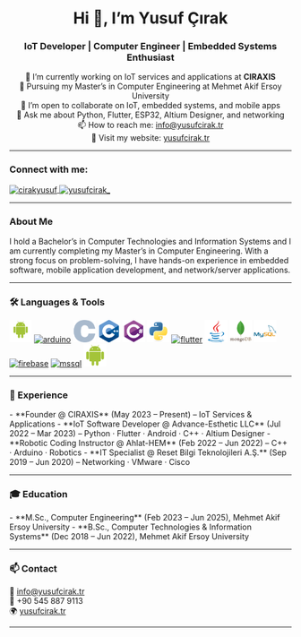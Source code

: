 <h1 align="center">Hi 👋, I’m Yusuf Çırak</h1>
<h3 align="center">IoT Developer | Computer Engineer | Embedded Systems Enthusiast</h3>

<p align="center">
  🔭 I’m currently working on IoT services and applications at <strong>CIRAXIS</strong><br>
  🌱 Pursuing my Master’s in Computer Engineering at Mehmet Akif Ersoy University<br>
  👯 I’m open to collaborate on IoT, embedded systems, and mobile apps<br>
  💬 Ask me about Python, Flutter, ESP32, Altium Designer, and networking<br>
  📫 How to reach me: <a href="mailto:info@yusufcirak.tr">info@yusufcirak.tr</a><br>
  🔗 Visit my website: <a href="https://yusufcirak.tr">yusufcirak.tr</a>
</p>

---

<h3 align="left">Connect with me:</h3>
<p align="left">
  <a href="https://linkedin.com/in/cirakyusuf" target="_blank">
    <img align="center" src="https://raw.githubusercontent.com/rahuldkjain/github-profile-readme-generator/master/src/images/icons/Social/linked-in-alt.svg" alt="cirakyusuf" height="30" width="40" />
  </a>
  <a href="https://instagram.com/yusufcirak_" target="_blank">
    <img align="center" src="https://raw.githubusercontent.com/rahuldkjain/github-profile-readme-generator/master/src/images/icons/Social/instagram.svg" alt="yusufcirak_" height="30" width="40" />
  </a>
</p>

---

<h3 align="left">About Me</h3>
<p>
  I hold a Bachelor’s in Computer Technologies and Information Systems and I am currently completing my Master’s in Computer Engineering. With a strong focus on problem-solving, I have hands-on experience in embedded software, mobile application development, and network/server applications.
</p>

---

<h3 align="left">🛠 Languages &amp; Tools</h3>
<p align="left">
  <a href="https://developer.android.com" target="_blank"><img src="https://raw.githubusercontent.com/devicons/devicon/master/icons/android/android-original-wordmark.svg" alt="android" width="40" height="40"/></a>
  <a href="https://www.arduino.cc/" target="_blank"><img src="https://cdn.worldvectorlogo.com/logos/arduino-1.svg" alt="arduino" width="40" height="40"/></a>
  <a href="https://www.cprogramming.com/" target="_blank"><img src="https://raw.githubusercontent.com/devicons/devicon/master/icons/c/c-original.svg" alt="c" width="40" height="40"/></a>
  <a href="https://www.w3schools.com/cpp/" target="_blank"><img src="https://raw.githubusercontent.com/devicons/devicon/master/icons/cplusplus/cplusplus-original.svg" alt="cplusplus" width="40" height="40"/></a>
  <a href="https://www.w3schools.com/cs/" target="_blank"><img src="https://raw.githubusercontent.com/devicons/devicon/master/icons/csharp/csharp-original.svg" alt="csharp" width="40" height="40"/></a>
  <a href="https://python.org" target="_blank"><img src="https://raw.githubusercontent.com/devicons/devicon/master/icons/python/python-original.svg" alt="python" width="40" height="40"/></a>
  <a href="https://flutter.dev" target="_blank"><img src="https://www.vectorlogo.zone/logos/flutterio/flutterio-icon.svg" alt="flutter" width="40" height="40"/></a>
  <a href="https://www.java.com" target="_blank"><img src="https://raw.githubusercontent.com/devicons/devicon/master/icons/java/java-original.svg" alt="java" width="40" height="40"/></a>
  <a href="https://www.mongodb.com/" target="_blank"><img src="https://raw.githubusercontent.com/devicons/devicon/master/icons/mongodb/mongodb-original-wordmark.svg" alt="mongodb" width="40" height="40"/></a>
  <a href="https://www.mysql.com/" target="_blank"><img src="https://raw.githubusercontent.com/devicons/devicon/master/icons/mysql/mysql-original-wordmark.svg" alt="mysql" width="40" height="40"/></a>
  <a href="https://firebase.google.com/" target="_blank"><img src="https://www.vectorlogo.zone/logos/firebase/firebase-icon.svg" alt="firebase" width="40" height="40"/></a>
  <a href="https://www.svgrepo.com/show/303229/microsoft-sql-server-logo.svg" target="_blank"><img src="https://www.svgrepo.com/show/303229/microsoft-sql-server-logo.svg" alt="mssql" width="40" height="40"/></a>
  <a href="https://developer.android.com/ndk" target="_blank"><img src="https://raw.githubusercontent.com/devicons/devicon/master/icons/android/android-original.svg" alt="android-ndk" width="40" height="40"/></a>
</p>

---

<h3 align="left">🚀 Experience</h3>
- **Founder @ CIRAXIS** (May 2023 – Present) – IoT Services &amp; Applications  
- **IoT Software Developer @ Advance-Esthetic LLC** (Jul 2022 – Mar 2023) – Python · Flutter · Android · C++ · Altium Designer  
- **Robotic Coding Instructor @ Ahlat-HEM** (Feb 2022 – Jun 2022) – C++ · Arduino · Robotics  
- **IT Specialist @ Reset Bilgi Teknolojileri A.Ş.** (Sep 2019 – Jun 2020) – Networking · VMware · Cisco  

---

<h3 align="left">🎓 Education</h3>
- **M.Sc., Computer Engineering** (Feb 2023 – Jun 2025), Mehmet Akif Ersoy University  
- **B.Sc., Computer Technologies &amp; Information Systems** (Dec 2018 – Jun 2022), Mehmet Akif Ersoy University  

---

<h3 align="left">📫 Contact</h3>
<p>
  📧 <a href="mailto:info@yusufcirak.tr">info@yusufcirak.tr</a><br>
  📱 +90 545 887 9113<br>
  🌍 <a href="https://yusufcirak.tr">yusufcirak.tr</a>
</p>

---

